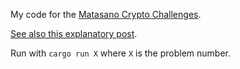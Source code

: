 My code for the [Matasano Crypto Challenges](http://cryptopals.com/).

[See also this explanatory post](https://blog.pinboard.in/2013/04/the_matasano_crypto_challenges/).

Run with `cargo run X` where `X` is the problem number.